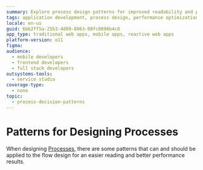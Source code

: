 ```yaml
---
summary: Explore process design patterns for improved readability and performance in OutSystems 11 (O11).
tags: application development, process design, performance optimization, readability improvement, workflow best practices
locale: en-us
guid: 6bb2ff5a-25b3-4d09-8863-08fc0896b4c8
app_type: traditional web apps, mobile apps, reactive web apps
platform-version: o11
figma:
audience:
  - mobile developers
  - frontend developers
  - full stack developers
outsystems-tools:
  - service studio
coverage-type:
  - none
topic:
  - process-decision-patterns
---
```


# Patterns for Designing Processes

When designing [Processes](../process.md), there are some patterns that can and should be applied to the flow design for an easier reading and better performance results.
